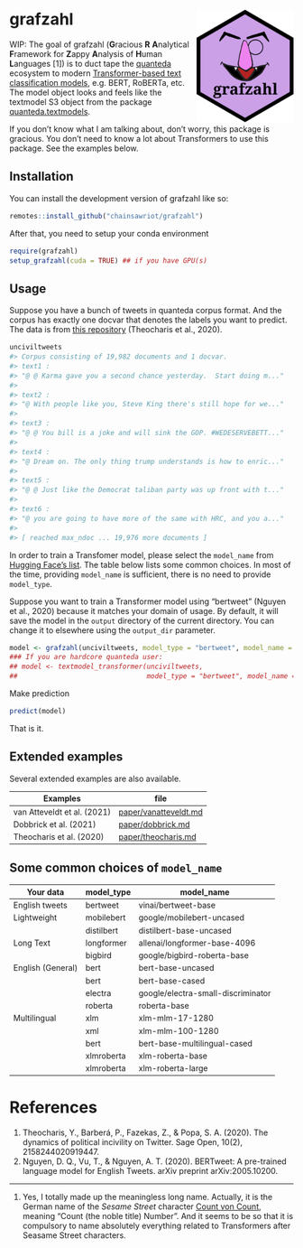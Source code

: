 
<!-- README.md is generated from README.Rmd. Please edit that file -->

# grafzahl <img src="man/figures/grafzahl_logo.svg" align="right" height="200" />

<!-- badges: start -->

<!-- badges: end -->

WIP: The goal of grafzahl (**G**racious **R** **A**nalytical
**F**ramework for **Z**appy **A**nalysis of **H**uman **L**anguages
\[1\]) is to duct tape the
[quanteda](https://github.com/quanteda/quanteda) ecosystem to modern
[Transformer-based text classification
models](https://simpletransformers.ai/), e.g. BERT, RoBERTa, etc. The
model object looks and feels like the textmodel S3 object from the
package
[quanteda.textmodels](https://github.com/quanteda/quanteda.textmodels).

If you don’t know what I am talking about, don’t worry, this package is
gracious. You don’t need to know a lot about Transformers to use this
package. See the examples below.

## Installation

You can install the development version of grafzahl like so:

``` r
remotes::install_github("chainsawriot/grafzahl")
```

After that, you need to setup your conda environment

``` r
require(grafzahl)
setup_grafzahl(cuda = TRUE) ## if you have GPU(s)
```

## Usage

Suppose you have a bunch of tweets in quanteda corpus format. And the
corpus has exactly one docvar that denotes the labels you want to
predict. The data is from [this
repository](https://github.com/pablobarbera/incivility-sage-open)
(Theocharis et al., 2020).

``` r
unciviltweets
#> Corpus consisting of 19,982 documents and 1 docvar.
#> text1 :
#> "@ @ Karma gave you a second chance yesterday.  Start doing m..."
#> 
#> text2 :
#> "@ With people like you, Steve King there's still hope for we..."
#> 
#> text3 :
#> "@ @ You bill is a joke and will sink the GOP. #WEDESERVEBETT..."
#> 
#> text4 :
#> "@ Dream on. The only thing trump understands is how to enric..."
#> 
#> text5 :
#> "@ @ Just like the Democrat taliban party was up front with t..."
#> 
#> text6 :
#> "@ you are going to have more of the same with HRC, and you a..."
#> 
#> [ reached max_ndoc ... 19,976 more documents ]
```

In order to train a Transfomer model, please select the `model_name`
from [Hugging Face’s list](https://huggingface.co/models). The table
below lists some common choices. In most of the time, providing
`model_name` is sufficient, there is no need to provide `model_type`.

Suppose you want to train a Transformer model using “bertweet” (Nguyen
et al., 2020) because it matches your domain of usage. By default, it
will save the model in the `output` directory of the current directory.
You can change it to elsewhere using the `output_dir` parameter.

``` r
model <- grafzahl(unciviltweets, model_type = "bertweet", model_name = "vinai/bertweet-base")
### If you are hardcore quanteda user:
## model <- textmodel_transformer(unciviltweets,
##                                model_type = "bertweet", model_name = "vinai/bertweet-base")
```

Make prediction

``` r
predict(model)
```

That is it.

## Extended examples

Several extended examples are also available.

| Examples                    | file                                           |
| --------------------------- | ---------------------------------------------- |
| van Atteveldt et al. (2021) | [paper/vanatteveldt.md](paper/vanatteveldt.md) |
| Dobbrick et al. (2021)      | [paper/dobbrick.md](paper/dobbrick.md)         |
| Theocharis et al. (2020)    | [paper/theocharis.md](paper/theocharis.md)     |

## Some common choices of `model_name`

| Your data         | model\_type | model\_name                        |
| ----------------- | ----------- | ---------------------------------- |
| English tweets    | bertweet    | vinai/bertweet-base                |
| Lightweight       | mobilebert  | google/mobilebert-uncased          |
|                   | distilbert  | distilbert-base-uncased            |
| Long Text         | longformer  | allenai/longformer-base-4096       |
|                   | bigbird     | google/bigbird-roberta-base        |
| English (General) | bert        | bert-base-uncased                  |
|                   | bert        | bert-base-cased                    |
|                   | electra     | google/electra-small-discriminator |
|                   | roberta     | roberta-base                       |
| Multilingual      | xlm         | xlm-mlm-17-1280                    |
|                   | xml         | xlm-mlm-100-1280                   |
|                   | bert        | bert-base-multilingual-cased       |
|                   | xlmroberta  | xlm-roberta-base                   |
|                   | xlmroberta  | xlm-roberta-large                  |

# References

1.  Theocharis, Y., Barberá, P., Fazekas, Z., & Popa, S. A. (2020). The
    dynamics of political incivility on Twitter. Sage Open, 10(2),
    2158244020919447.
2.  Nguyen, D. Q., Vu, T., & Nguyen, A. T. (2020). BERTweet: A
    pre-trained language model for English Tweets. arXiv preprint
    arXiv:2005.10200.

-----

1.  Yes, I totally made up the meaningless long name. Actually, it is
    the German name of the *Sesame Street* character [Count von
    Count](https://de.wikipedia.org/wiki/Sesamstra%C3%9Fe#Graf_Zahl),
    meaning “Count (the noble title) Number”. And it seems to be so that
    it is compulsory to name absolutely everything related to
    Transformers after Seasame Street characters.
